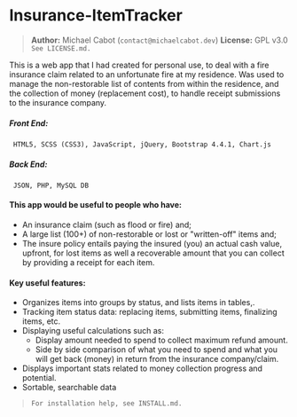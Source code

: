 # Insurance-ItemTracker

> **Author:** Michael Cabot (`contact@michaelcabot.dev`)
> **License:** GPL v3.0 `See LICENSE.md.`

This is a web app that I had created for personal use, to deal with a fire insurance claim related to an unfortunate fire at my residence. Was used to manage the non-restorable list of contents from within the residence, and the collection of money (replacement cost), to handle receipt submissions to the insurance company.

##### Front End:
     HTML5, SCSS (CSS3), JavaScript, jQuery, Bootstrap 4.4.1, Chart.js

##### Back End:
     JSON, PHP, MySQL DB
   
#### This app would be useful to people who have:
* An insurance claim (such as flood or fire) and;
* A large list (100+) of non-restorable or lost or "written-off" items and;
* The insure policy entails paying the insured (you) an actual cash value, upfront, for lost items as well a recoverable amount that you can collect by providing a receipt for each item.

#### Key useful features:

  * Organizes items into groups by status, and lists items in tables,.
  * Tracking item status data: replacing items, submitting items, finalizing items, etc.
  * Displaying useful calculations such as:
    * Display amount needed to spend to collect maximum refund amount.
    * Side by side comparison of what you need to spend and what you will get back (money) in return from the insurance company/claim.
  * Displays important stats related to money collection progress and potential.
  * Sortable, searchable data

> `For installation help, see INSTALL.md.`